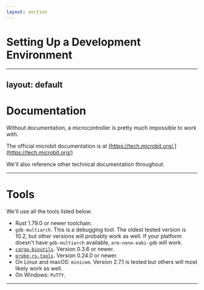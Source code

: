```yaml
---
layout: section
---
```


# Setting Up a Development Environment
<!-- Working with microcontrollers involves using several tools, since we're dealing with an architecture different from your computer's and we'll have to run and debug our programs on a "remote" device. -->

---
layout: default
----

# Documentation
Without documentation, a microcontroller is pretty much impossible to work with.

The official microbit documentation is at [https://tech.microbit.org/.](https://tech.microbit.org/)

We'll also reference other technical documentation throughout.

---

# Tools
We'll use all the tools listed below.

- Rust 1.79.0 or newer toolchain.
- `gdb-multiarch`. This is a debugging tool. The oldest tested version is 10.2, but other versions will probably work as well. If your platform doesn't have `gdb-multiarch` available, `arm-none-eabi-gdb` will work.
- [`cargo-binutils`](https://github.com/rust-embedded/cargo-binutils). Version 0.3.6 or newer.
- [`probe-rs-tools`](https://probe.rs/docs/overview/about-probe-rs/). Version 0.24.0 or newer.
- On Linux and macOS: `minicom`. Version 2.7.1 is tested but others will most likely work as well.
- On Windows: `PuTTY`.

<!-- Where a minimum version is not specified, any recent version should work, but we've listed the version we have tested. -->

---
